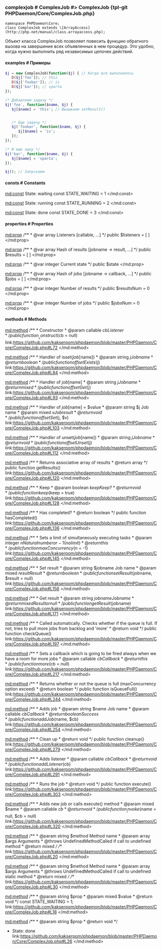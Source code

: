 ### complexjob # ComplexJob #> ComplexJob {tpl-git PHPDaemon/Core/ComplexJob.php}

```php:p
namespace PHPDaemon\Core;
class ComplexJob extends \[ArrayAccess](http://php.net/manual/class.arrayaccess.php);
```

Объект класса ComplexJob позволяет повесить функцию обратного вызова на завершение всех объявленных в нем процедур. Это удобно, когда нужно выполнить ряд независимых цепочек действий.


#### examples # Примеры

```php
$j = new ComplexJob(function($j) { // Когда всё выполнилось
   D($j['foo']); // this
   D($j['foobar']); // is
   D($j['bar']); // sparta
});

/* Добавляем задачу */
$j('foo', function($name, $j) { 
   $j[$name] = 'this'; // Вызываем setResult()


   /* Еще задачу */
   $j('foobar', function($name, $j) { 
      $j[$name] = 'is';
   });
});

/* И еще одну */
$j('bar', function($name, $j) {
   $j[$name] = 'sparta';
});

$j(); // Запускаем
```

<!-- include-namespace path="\PHPDaemon\Core\ComplexJob" level="" access="" -->
#### consts # Constants

<md:const>
State: waiting
const STATE_WAITING = 1
</md:const>

<md:const>
State: running
const STATE_RUNNING = 2
</md:const>

<md:const>
State: done
const STATE_DONE = 3
</md:const>

<div class="clearboth"></div>

#### properties # Properties

<md:prop>
/**
	 * @var array Listeners [callable, ...]
	 */
public $listeners = [ ]
</md:prop>

<md:prop>
/**
	 * @var array Hash of results [jobname -> result, ...]
	 */
public $results = [ ]
</md:prop>

<md:prop>
/**
	 * @var integer Current state
	 */
public $state
</md:prop>

<md:prop>
/**
	 * @var array Hash of jobs [jobname -> callback, ...]
	 */
public $jobs = [ ]
</md:prop>

<md:prop>
/**
	 * @var integer Number of results
	 */
public $resultsNum = 0
</md:prop>

<md:prop>
/**
	 * @var integer Number of jobs
	 */
public $jobsNum = 0
</md:prop>

<div class="clearboth"></div>

#### methods # Methods

<md:method>
/**
	 * Constructor
	 * @param callable $cb Listener
	 */
public function __construct($cb = null)
link:https://github.com/kakserpom/phpdaemon/blob/master/PHPDaemon/Core/ComplexJob.php#L72
</md:method>

<md:method>
/**
	 * Handler of isset($job[$name])
	 * @param  string $j Job name
	 * @return boolean
	 */
public function offsetExists($j)
link:https://github.com/kakserpom/phpdaemon/blob/master/PHPDaemon/Core/ComplexJob.php#L84
</md:method>

<md:method>
/**
	 * Handler of $job[$name]
	 * @param  string $j Job name
	 * @return mixed
	 */
public function offsetGet($j)
link:https://github.com/kakserpom/phpdaemon/blob/master/PHPDaemon/Core/ComplexJob.php#L93
</md:method>

<md:method>
/**
	 * Handler of $job[$name] = $value
	 * @param  string $j Job name
	 * @param  mixed  $v Job result
	 * @return void
	 */
public function offsetSet($j, $v)
link:https://github.com/kakserpom/phpdaemon/blob/master/PHPDaemon/Core/ComplexJob.php#L103
</md:method>

<md:method>
/**
	 * Handler of unset($job[$name])
	 * @param  string $j Job name
	 * @return void
	 */
public function offsetUnset($j)
link:https://github.com/kakserpom/phpdaemon/blob/master/PHPDaemon/Core/ComplexJob.php#L112
</md:method>

<md:method>
/**
	 * Returns associative array of results
	 * @return array
	 */
public function getResults()
link:https://github.com/kakserpom/phpdaemon/blob/master/PHPDaemon/Core/ComplexJob.php#L120
</md:method>

<md:method>
/**
	 * Keep
	 * @param  boolean $keep Keep?
	 * @return void
	 */
public function keep($keep = true)
link:https://github.com/kakserpom/phpdaemon/blob/master/PHPDaemon/Core/ComplexJob.php#L128
</md:method>

<md:method>
/**
	 * Has completed?
	 * @return boolean
	 */
public function hasCompleted()
link:https://github.com/kakserpom/phpdaemon/blob/master/PHPDaemon/Core/ComplexJob.php#L136
</md:method>

<md:method>
/**
	 * Sets a limit of simultaneously executing tasks
	 * @param  integer $n Natural number or -1 (no limit)
	 * @return this
	 */
public function maxConcurrency($n = -1)
link:https://github.com/kakserpom/phpdaemon/blob/master/PHPDaemon/Core/ComplexJob.php#L145
</md:method>

<md:method>
/**
	 * Set result
	 * @param  string $jobname Job name
	 * @param  mixed  $result  Result
	 * @return boolean
	 */
public function setResult($jobname, $result = null)
link:https://github.com/kakserpom/phpdaemon/blob/master/PHPDaemon/Core/ComplexJob.php#L156
</md:method>

<md:method>
/**
	 * Get result
	 * @param  string $jobname Job name
	 * @return mixed Result or null
	 */
public function getResult($jobname)
link:https://github.com/kakserpom/phpdaemon/blob/master/PHPDaemon/Core/ComplexJob.php#L171
</md:method>

<md:method>
/**
	 * Called automatically. Checks whether if the queue is full. If not, tries to pull more jobs from backlog and 'more'
	 * @return void
	 */
public function checkQueue()
link:https://github.com/kakserpom/phpdaemon/blob/master/PHPDaemon/Core/ComplexJob.php#L197
</md:method>

<md:method>
/**
	 * Sets a callback which is going to be fired always when we have a room for more jobs
	 * @param  callable $cb Callback
	 * @return this
	 */
public function more($cb = null)
link:https://github.com/kakserpom/phpdaemon/blob/master/PHPDaemon/Core/ComplexJob.php#L217
</md:method>

<md:method>
/**
	 * Returns whether or not the queue is full (maxConcurrency option exceed)
	 * @return boolean
	 */
public function isQueueFull()
link:https://github.com/kakserpom/phpdaemon/blob/master/PHPDaemon/Core/ComplexJob.php#L244
</md:method>

<md:method>
/**
	 * Adds job
	 * @param  string   $name Job name
	 * @param  callable $cb   Callback
	 * @return boolean Success
	 */
public function addJob($name, $cb)
link:https://github.com/kakserpom/phpdaemon/blob/master/PHPDaemon/Core/ComplexJob.php#L254
</md:method>

<md:method>
/**
	 * Clean up
	 * @return void
	 */
public function cleanup()
link:https://github.com/kakserpom/phpdaemon/blob/master/PHPDaemon/Core/ComplexJob.php#L279
</md:method>

<md:method>
/**
	 * Adds listener
	 * @param  callable $cb Callback
	 * @return void
	 */
public function addListener($cb)
link:https://github.com/kakserpom/phpdaemon/blob/master/PHPDaemon/Core/ComplexJob.php#L291
</md:method>

<md:method>
/**
	 * Runs the job
	 * @return void
	 */
public function execute()
link:https://github.com/kakserpom/phpdaemon/blob/master/PHPDaemon/Core/ComplexJob.php#L303
</md:method>

<md:method>
/**
	 * Adds new job or calls execute() method
	 * @param  mixed    $name
	 * @param  callable $cb
	 * @return void
	 */
public function __invoke($name = null, $cb = null)
link:https://github.com/kakserpom/phpdaemon/blob/master/PHPDaemon/Core/ComplexJob.php#L320
</md:method>

<md:method>
/**
	 * @param  string $method Method name
	 * @param  array  $args   Arguments
	 * @throws UndefinedMethodCalled if call to undefined method
	 * @return mixed
	 */
/**
link:https://github.com/kakserpom/phpdaemon/blob/master/PHPDaemon/Core/ComplexJob.php#L20
</md:method>

<md:method>
/**
	 * @param  string $method Method name
	 * @param  array  $args   Arguments
	 * @throws UndefinedMethodCalled if call to undefined static method
	 * @return mixed
	 */
/**
link:https://github.com/kakserpom/phpdaemon/blob/master/PHPDaemon/Core/ComplexJob.php#L30
</md:method>

<md:method>
/**
	 * @param  string $prop
	 * @param  mixed  $value
	 * @return void
	 */
const STATE_WAITING = 1;
link:https://github.com/kakserpom/phpdaemon/blob/master/PHPDaemon/Core/ComplexJob.php#L18
</md:method>

<md:method>
/**
	 * @param  string $prop
	 * @return void
	 */
* State: done
link:https://github.com/kakserpom/phpdaemon/blob/master/PHPDaemon/Core/ComplexJob.php#L26
</md:method>

<div class="clearboth"></div>


<!--/ include-namespace -->